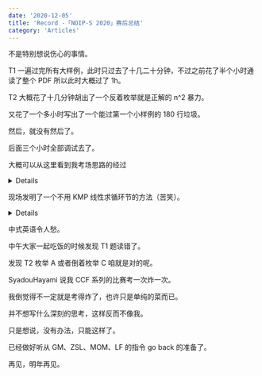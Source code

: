 ```yaml
---
date: '2020-12-05'
title: 'Record -「NOIP-S 2020」赛后总结'
category: 'Articles'
---
```


不是特别想说伤心的事情。

T1 一遍过完所有大样例，此时只过去了十几二十分钟，不过之前花了半个小时通读了整个 PDF 所以此时大概过了 1h。

T2 大概花了十几分钟胡出了一个反着枚举就是正解的 n^2 暴力。

又花了一个多小时写出了一个能过第一个小样例的 180 行垃圾。

然后，就没有然后了。

后面三个小时全部调试去了。

大概可以从这里看到我考场思路的经过

<details>

```cpp
//T1:给你n个点,其中m个没有入度,接受.
//没有出度为终点.问,每个终点最终的水量.
//先考虑直接模拟.
//找出m(m很小)个起点,然后,dfs.
//Beware of your long long
//过完dyl了,记得最后15min检查long long
//
//T2:数据范围大概1e5+5e4的样子。
//先考虑一个暴力。
//C是一定在最后的，我们考虑从后往前枚举C。
//然后看前面的循环的个数，设前面的循环节为SS。
//那么就有(|S|-|C|)/(|SS|)个基循环节。
//里面随便划分两个字符串分别做A,B，方案数为|S|-1。
//然后我们可以用基循环节再组成一些新的循环节，这个要看(|S|-|C|)/(|SS|)的因数个数。
//但是我们需要满足F(A)<=F(C)。
//这个我们每次统计一遍即可。
//但是但是
//如何找循环节？
//找出来了。
//然后，我们把循环节中所有前缀（不含空串）的F值找出来，计为funa[j],1<=j<i。
//然后把(|S|-|C|)/(|SS|)的因数分解出来，计为ps[k]，然后就计算funa[j]*ps[k]<=F(C)的情况有多少种，但是时间复杂度好像退化le，好像没有，。算了先打。
//哦对了我们可以把funa排个序，用单调性来优化成O(n^2*log)应该能过一半左右。（funa本身不具有单调性。）
//
//思路比较乱，重新整理一下如何计算答案。
//设当前的C=S[i,n]。
//枚举的前缀A=S[1,j]，B=S[j+1,i-1]（不关心）
//设M=(|S|-|C|)/(|SS|)，即基循环节=SS一共有多少节。
//设P(M)表示M的某一个因数。
//如果当前的F(A)<=F(C)，那么对于P(M)为奇数的情况，我们用P(M)个SS可以重新组成又一个循环节。
//枚举一个j in [1,i-2]，来计算答案。
//这里相当于把我们当前的S[1,i-1]分成了M段，看当前我们枚举的j在哪一段。
//设在第x段，如果x|M，那么ans+=M/x；否则ans++。
//计算当前在哪一段：
//法1：用变量
//法2：算
//恩，dyl没过。初步判断是算漏了，不存在算重的问题。
//不好像也有算多了。。。1
//大概知道哪里有问题了。
//当|SS|=1时，一个循环节里不知道怎么摆B。
//需要特判，当|SS|=1，不算基循环节的贡献。
//不过我答案是少了阿。。。
//还是不行。
//
//
//3
//nnrnnr
//zzzaab
//mmlmmlo
```

</details>

现场发明了一个不用 KMP 线性求循环节的方法（苦笑）。

<details>

```cpp
		lps[len] = mps[1];
		// how to work the "loop day (xun huan jie)" out
		// open an array to store the LD
		// then (for j=2 to i-1), t	o "beautiful orange (mei ju)" the prefix
		// cur means currently we where we should match (under S LD meaning)
		// len means the length of the LD
		// lst means the previous fail matched position
		// when we "lost match (shi pei)" we then add S[lst,j] into the LD
		// then put lst into zero,put cur into one
		// when finish 1 round matching (cur==len+1), we should:
		// 1. change cur into 1
		// 2. change lst into j+1
		// remember to special check if the (|S|-|C|)/(|SS|) isn't in Z situation
		for ( int j = 2; j < i; ++ j ) {
			if ( mps[j] != lps[cur] ) {
				cur = 1;
				for ( int k = lst; k <= j; ++ k )	lps[++ len] = mps[k];
				lst = j + 1;
			}
			else {
				cur ++;
				if ( cur == len + 1 )	cur = 1;
			}
//			oneDebug ( j, cur, lst, len );
		}
		if ( ( i - 1 ) % len ) {
			len = i - 1;
			for ( int j = 1; j <= len; ++ j )	lps[j] = mps[j];
		}
```

</details>

中式英语令人愁。

中午大家一起吃饭的时候发现 T1 题读错了。

发现 T2 枚举 A 或者倒着枚举 C 咱就是对的呢。

SyadouHayami 说我 CCF 系列的比赛考一次炸一次。

我倒觉得不一定就是考得炸了，也许只是单纯的菜而已。

并不想写什么深刻的思考，这样反而不像我。

只是想说，没有办法，只能这样了。

已经做好听从 GM、ZSL、MOM、LF 的指令 go back 的准备了。

再见，明年再见。